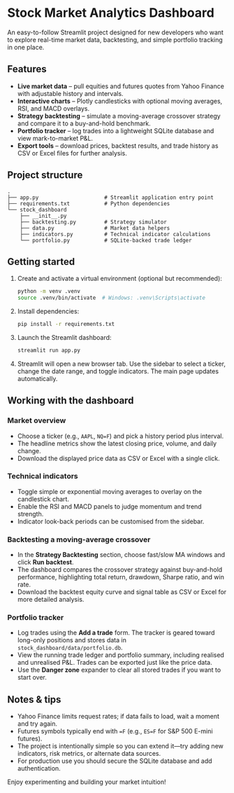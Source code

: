 # Stock Market Analytics Dashboard

An easy-to-follow Streamlit project designed for new developers who want to explore
real-time market data, backtesting, and simple portfolio tracking in one place.

## Features

- **Live market data** – pull equities and futures quotes from Yahoo Finance with
  adjustable history and intervals.
- **Interactive charts** – Plotly candlesticks with optional moving averages, RSI,
  and MACD overlays.
- **Strategy backtesting** – simulate a moving-average crossover strategy and
  compare it to a buy-and-hold benchmark.
- **Portfolio tracker** – log trades into a lightweight SQLite database and view
  mark-to-market P&L.
- **Export tools** – download prices, backtest results, and trade history as CSV
  or Excel files for further analysis.

## Project structure

```
.
├── app.py                     # Streamlit application entry point
├── requirements.txt           # Python dependencies
└── stock_dashboard
    ├── __init__.py
    ├── backtesting.py         # Strategy simulator
    ├── data.py                # Market data helpers
    ├── indicators.py          # Technical indicator calculations
    └── portfolio.py           # SQLite-backed trade ledger
```

## Getting started

1. Create and activate a virtual environment (optional but recommended):

   ```bash
   python -m venv .venv
   source .venv/bin/activate  # Windows: .venv\Scripts\activate
   ```

2. Install dependencies:

   ```bash
   pip install -r requirements.txt
   ```

3. Launch the Streamlit dashboard:

   ```bash
   streamlit run app.py
   ```

4. Streamlit will open a new browser tab. Use the sidebar to select a ticker, change the
   date range, and toggle indicators. The main page updates automatically.

## Working with the dashboard

### Market overview

- Choose a ticker (e.g., `AAPL`, `NQ=F`) and pick a history period plus interval.
- The headline metrics show the latest closing price, volume, and daily change.
- Download the displayed price data as CSV or Excel with a single click.

### Technical indicators

- Toggle simple or exponential moving averages to overlay on the candlestick chart.
- Enable the RSI and MACD panels to judge momentum and trend strength.
- Indicator look-back periods can be customised from the sidebar.

### Backtesting a moving-average crossover

- In the **Strategy Backtesting** section, choose fast/slow MA windows and click
  **Run backtest**.
- The dashboard compares the crossover strategy against buy-and-hold performance,
  highlighting total return, drawdown, Sharpe ratio, and win rate.
- Download the backtest equity curve and signal table as CSV or Excel for more
detailed analysis.

### Portfolio tracker

- Log trades using the **Add a trade** form. The tracker is geared toward long-only
  positions and stores data in `stock_dashboard/data/portfolio.db`.
- View the running trade ledger and portfolio summary, including realised and
  unrealised P&L. Trades can be exported just like the price data.
- Use the **Danger zone** expander to clear all stored trades if you want to start over.

## Notes & tips

- Yahoo Finance limits request rates; if data fails to load, wait a moment and try again.
- Futures symbols typically end with `=F` (e.g., `ES=F` for S&P 500 E-mini futures).
- The project is intentionally simple so you can extend it—try adding new indicators,
  risk metrics, or alternate data sources.
- For production use you should secure the SQLite database and add authentication.

Enjoy experimenting and building your market intuition!
